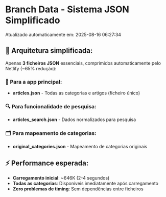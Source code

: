 # Branch Data - Sistema JSON Simplificado
Atualizado automaticamente em: 2025-08-16 06:27:34

## 🎯 Arquitetura simplificada:
Apenas **3 ficheiros JSON** essenciais, comprimidos automaticamente pelo Netlify (~65% redução):

### 📱 Para a app principal:
- **articles.json** - Todas as categorias e artigos (ficheiro único)

### 🔍 Para funcionalidade de pesquisa:
- **articles_search.json** - Dados normalizados para pesquisa

### 🗂️ Para mapeamento de categorias:
- **original_categories.json** - Mapeamento de categorias originais

## ⚡ Performance esperada:
- **Carregamento inicial**: ~646K (2-4 segundos)
- **Todas as categorias**: Disponíveis imediatamente após carregamento
- **Zero problemas de timing**: Sem dependências entre ficheiros

